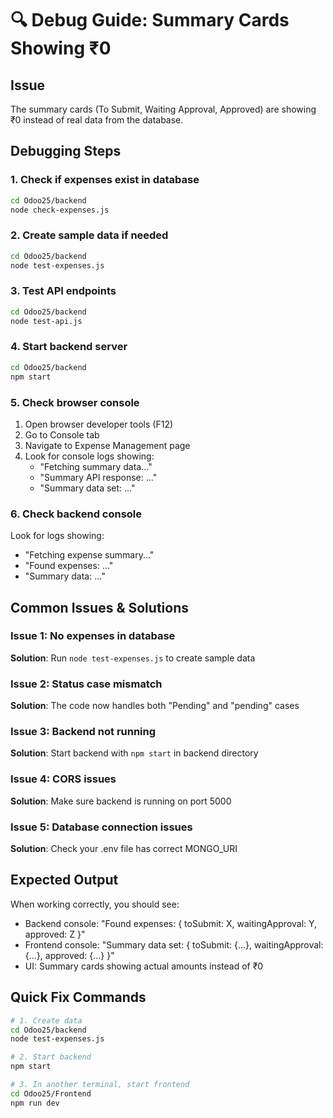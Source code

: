 # 🔍 Debug Guide: Summary Cards Showing ₹0

## Issue
The summary cards (To Submit, Waiting Approval, Approved) are showing ₹0 instead of real data from the database.

## Debugging Steps

### 1. Check if expenses exist in database
```bash
cd Odoo25/backend
node check-expenses.js
```

### 2. Create sample data if needed
```bash
cd Odoo25/backend
node test-expenses.js
```

### 3. Test API endpoints
```bash
cd Odoo25/backend
node test-api.js
```

### 4. Start backend server
```bash
cd Odoo25/backend
npm start
```

### 5. Check browser console
1. Open browser developer tools (F12)
2. Go to Console tab
3. Navigate to Expense Management page
4. Look for console logs showing:
   - "Fetching summary data..."
   - "Summary API response: ..."
   - "Summary data set: ..."

### 6. Check backend console
Look for logs showing:
   - "Fetching expense summary..."
   - "Found expenses: ..."
   - "Summary data: ..."

## Common Issues & Solutions

### Issue 1: No expenses in database
**Solution**: Run `node test-expenses.js` to create sample data

### Issue 2: Status case mismatch
**Solution**: The code now handles both "Pending" and "pending" cases

### Issue 3: Backend not running
**Solution**: Start backend with `npm start` in backend directory

### Issue 4: CORS issues
**Solution**: Make sure backend is running on port 5000

### Issue 5: Database connection issues
**Solution**: Check your .env file has correct MONGO_URI

## Expected Output

When working correctly, you should see:
- Backend console: "Found expenses: { toSubmit: X, waitingApproval: Y, approved: Z }"
- Frontend console: "Summary data set: { toSubmit: {...}, waitingApproval: {...}, approved: {...} }"
- UI: Summary cards showing actual amounts instead of ₹0

## Quick Fix Commands

```bash
# 1. Create data
cd Odoo25/backend
node test-expenses.js

# 2. Start backend
npm start

# 3. In another terminal, start frontend
cd Odoo25/Frontend
npm run dev
```
